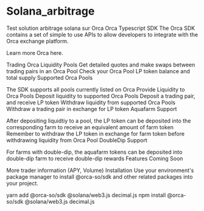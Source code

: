 # Solana_arbitrage
Test solution arbitrage solana sur Orca
Orca Typescript SDK
The Orca SDK contains a set of simple to use APIs to allow developers to integrate with the Orca exchange platform.

Learn more Orca here.

Trading Orca Liquidity Pools
Get detailed quotes and make swaps between trading pairs in an Orca Pool
Check your Orca Pool LP token balance and total supply
Supported Orca Pools

The SDK supports all pools currently listed on Orca
Provide Liquidity to Orca Pools
Deposit liquidity to supported Orca Pools
Deposit a trading pair, and receive LP token
Withdraw liquidity from supported Orca Pools
Withdraw a trading pair in exchange for LP token
Aquafarm Support

After depositing liquidtiy to a pool, the LP token can be deposited into the corresponding farm to receive an equivalent amount of farm token
Remember to withdraw the LP token in exchange for farm token before withdrawing liquidity from Orca Pool
DoubleDip Support

For farms with double-dip, the aquafarm tokens can be deposited into double-dip farm to receive double-dip rewards
Features Coming Soon

More trader information (APY, Volume)
Installation
Use your environment's package manager to install @orca-so/sdk and other related packages into your project.

yarn add @orca-so/sdk @solana/web3.js decimal.js
npm install @orca-so/sdk @solana/web3.js decimal.js
